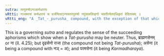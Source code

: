 ```yaml
---
sutra: तत्पुरुषोऽनञ्कर्मधारयः
vRtti: नञ्समासं कर्मधारयं च वर्जयित्वाऽन्यस्तरपुरुषो नपुंसकलिङ्गो भवतीत्येतदधिकृतं वेदितव्यम् ॥
vRtti_eng: "A _Tat_-_purusha_ compound, with the exception of that which is formed by the particle _nan_, and of the _Karmadharaya_ compound, becomes neuter gender, in the cases explained in the following _sutras_."
---
```

This is a governing _sutra_ and regulates the sense of the succeeding aphorisms which show when a _Tat_-_purusha_ may be neuter. Thus, ब्राह्मणसेनम् or ना (II. 4.25); but दृढसेनो राजा (the compound not being _Tat_-_purusha_); असेना (it being a compound with नञ् = अ); and परमसेना (it being _Karmadharaya_).
